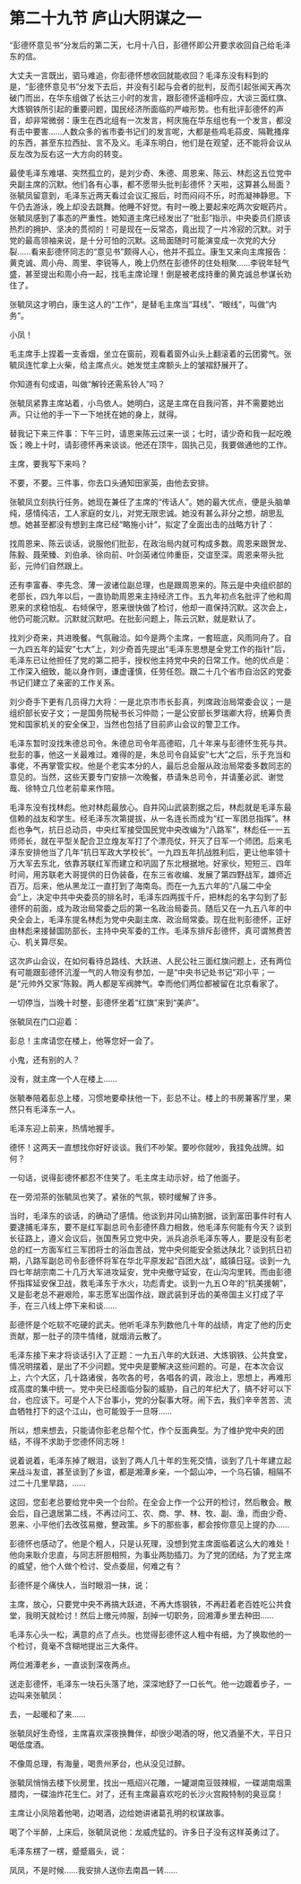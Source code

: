 # 第二十九节 庐山大阴谋之一

“彭德怀意见书”分发后的第二天，七月十八日，彭德怀即公开要求收回自己给毛泽东的信。

大丈夫一言既出，驷马难追，你彭德怀想收回就能收回？毛泽东没有料到的是，“彭德怀意见书”分发下去后，并没有引起与会者的批判，反而引起张闻天再次破门而出，在华东组做了长达三小时的发言，跟彭德怀遥相呼应，大谈三面红旗、大炼钢铁所引起的重要问题，国民经济所面临的严峻形势。也有批评彭德怀的声音，却非常微弱：康生在西北组有一次发言，柯庆施在华东组也有一个发言，都没有击中要害……人数众多的省市委书记们的发言呢，大都是些鸡毛蒜皮、隔靴搔痒的东西，甚至东拉西扯、言不及义。毛泽东明白，他们是在观望，还不能将会议从反左改为反右这一大方向的转变。

最使毛泽东难堪、突然孤立的，是刘少奇、朱德、周恩来、陈云、林彪这五位党中央副主席的沉默。他们各有心事，都不愿带头批判彭德怀？天啦，这算甚么局面？张毓凤留意到，毛泽东近两天看过会议汇报后，时而闷闷不乐，时而凝神静思。下午仍去游泳，晚上却没去跳舞。他睡不好觉。有时一晚上要起来吃两次安眠药片。张毓凤感到了事态的严重性。她知道主席已经发出了“批彭”指示，中央委员们原该热烈的拥护、坚决的贯彻的！可是现在一反常态，竟出现了一片冷寂的沉默。对于党的最高领袖来说，是十分可怕的沉默。这局面随时可能演变成一次党的大分裂……看来彭德怀同志的“意见书”颇得人心，他并不孤立。康生又来向主席报告：黄克诚、周小舟、周里、李锐等人，晚上仍然在彭德怀的住处相聚……李锐年轻气盛，甚至提出和周小舟一起，找毛主席论理！倒是被老成持重的黄克诚总参谋长劝住了。

张毓凤这才明白，康生这人的“工作”，是替毛主席当“耳线”、“眼线”，叫做“内务”。

小凤！

毛主席手上捏着一支香烟，坐立在窗前，观看着窗外山头上翻滚着的云团雾气。张毓凤连忙拿上火柴，给主席点火。她发觉主席额头上的皱褶舒展开了。

你知道有句成语，叫做“解铃还需系铃人”吗？

张毓凤紧靠主席站着，小鸟依人。她明白，这是主席在自我问答，并不需要她出声。只让他的手一下一下地抚在她的身上，就得。

替我记下来三件事：下午三时，请恩来陈云过来一谈；七时，请少奇和我一起吃晚饭；晚上十时，请彭德怀再来谈谈。他还在顶牛，固执己见，我要做通他的工作。

主席，要我写下来吗？

不要，不要。三件事，你去口头通知田家英，由他去安排。

张毓凤立刻执行任务。她现在兼任了主席的“传话人”。她的最大优点，便是头脑单纯，感情纯洁，工人家庭的女儿，对党无限忠诚。她没有甚么非分之想，胡思乱想。她甚至都没有想到主席已经“略施小计”，拟定了全面出击的战略方针了：

找周恩来、陈云谈话，说服他们批彭，在政治局内就可构成多数。周恩来跟贺龙、陈毅、聂荣臻、刘伯承、徐向前、叶剑英诸位帅重臣，交谊至深。周恩来带头批彭，元帅们自然跟上。

还有李富春、李先念、薄一波诸位副总理，也是跟周恩来的。陈云是中央组织部的老部长，四九年以后，一直协助周恩来主持经济工作。五九年初点名批评了他和周恩来的求稳怕乱、右倾保守，恩来很快做了检讨，他却一直保持沉默。这次会上，他仍可能沉默。沉默就沉默吧。在批彭问题上，陈云沉默，就是默认了。

找刘少奇来，共进晚餐。气氛融洽。如今是两个主席，一套班底，风雨同舟了。自一九四五年的延安“七大”上，刘少奇首先提出“毛泽东思想是全党工作的指针”后，毛泽东已让他担任了党的第二把手，授权他主持党中央的日常工作。他的优点是：工作深入细致，能以身作则，谦虚谨慎，任劳任怨。跟二十几个省市自治区的党委书记们建立了亲密的工作关系。

刘少奇手下更有几员得力大将：一是北京市市长彭真，列席政治局常委会议；一是组织部长安子文；一是国务院秘书长习仲勋；一是公安部长罗瑞卿大将，统筹负责党和国家机关的安全保卫，当然也包括了目前庐山会议的警卫工作。

毛泽东暂时没找朱德总司令。朱德总司令年高德昭，几十年来与彭德怀生死与共。批彭的事，他这一关最难过。难得的是，朱总司令自延安“七大”之后，乐于充当和事佬，不再掌管实权。他是个老实本分的人，最后总会服从政治局常委多数同志的意见的。当然，这些天要专门安排一次晚餐，恭请朱总司令，并请董必武、谢觉哉、徐特立几位老前辈来作陪。

毛泽东没有找林彪。他对林彪最放心。自井冈山武装割据之后，林彪就是毛泽东最信赖的战友和学生。经毛泽东次第提拔，从一名连长而成为“红一军团总指挥”。林彪也争气，抗日总动员，中央红军接受国民党中央改编为“八路军”，林彪任一一五师师长，就在平型关配合卫立煌友军打了个漂亮仗，歼灭了日军一个师团。后来毛泽东安排他当了几年“抗日军政大学校长”。一九四五年抗战胜利后，更让他率领十万大军去东北，依靠苏联红军而建立和巩固了东北根据地。好家伙，短短三、四年时间，用苏联老大哥提供的日伪装备，在东三省收编、发展了第四野战军，雄师近百万。后来，他从黑龙江一直打到了海南岛。而在一九五六年的“八届二中全会”上，决定中共中央委员的排名时，毛泽东四两拔千斤，把林彪的名字勾到了彭德怀的前面，成为政治局常委之后的第一名政治局委员。随后又在一九五八年的中央全会上，毛泽东提名林彪为党中央副主席、政治局常委。现在批判彭德怀，正好由林彪来接替国防部长，主持中央军委的工作。毛泽东排斥彭德怀，真可谓煞费苦心、机关算尽矣。

这次庐山会议，在如何看待总路线、大跃进、人民公社三面红旗问题上，还有两位有可能跟彭德怀沆瀣一气的人物没有参加，一是“中央书记处书记”邓小平；一是“元帅外交家”陈毅。两人都是军阀脾气。幸而他们两位都被留在北京看家了。

一切停当，当晚十时整，彭德怀坐着“红旗”来到“美庐”。

张毓凤在门口迎着：

彭总！主席请您在楼上，他等您好一会了。

小鬼，还有别的人？

没有，就主席一个人在楼上……

张毓奉陪着彭总上楼，习惯地要牵扶他一下，彭总不让。楼上的书房兼客厅里，果然只有毛泽东一人。

毛泽东迎上前来，热情地握手。

德怀！这两天一直想找你好好谈谈。我们不吵架。要吵你就吵，我挂免战牌。如何？

一句话，说得彭德怀都忍不住笑了。毛主席主动示好，给了他面子。

在一旁沏茶的张毓凤也笑了。紧张的气氛，顿时缓解了许多。

当时，毛泽东的谈话，的确动了感情。他谈到井冈山搞割据，谈到富田事件时有人要逮捕毛泽东，要不是红军副总司令彭德怀鼎力相救，他毛泽东何能有今天？谈到长征路上，遵义会议后，张国焘另立党中央，派兵追杀毛泽东等人，要是没有彭老总的红一方面军红三军团将士的浴血苦战，党中央何能安全抵达陕北？谈到抗日初期，八路军副总司令彭德怀将军在华北平原发起“百团大战”，威镇日寇。谈到一九四七年胡宗南二十几万大军进攻延安，党中央撤守延安，在山沟沟里转。而由彭德怀指挥延安保卫战，救毛泽东于水火，功彪青史。谈到一九五Ｏ年的“抗美援朝”，又是彭老总不避艰险，率志愿军出国作战，跟武装到牙齿的美帝国主义打成了平手，在三八线上停下来和谈……

彭德怀是个吃软不吃硬的武夫。他听毛泽东列数他几十年的战绩，肯定了他的历史贡献，那一肚子的顶牛情绪，就烟消云散了。

毛泽东接下来才将谈话引入了正题：一九五八年的大跃进、大炼钢铁、公共食堂，情况明摆着，是出了不少问题。党中央是要解决这些问题的。可是，在本次会议上，六个大区，几十路诸侯，各吹各的号，各唱各的调，政治上，思想上，再难形成高度的集中统一。党中央已经面临分裂的威胁，自己的年纪大了，搞不好可以下台，也应该下。可是个人下台事小，党的分裂事大呀。闹下去，我们辛辛苦苦、流血牺牲打下的这个江山，也可能毁于一旦呀……

所以，想来想去，只能请你彭老总帮个忙，作个反面典型。为了维护党中央的团结，不得不求助于您德怀同志呀！

说着说着，毛泽东掉了眼泪，谈到了两人几十年的生死交情，谈到了几十年建立起来战斗友谊，甚至谈到了乡谊，都是湘潭乡亲，一个韶山冲，一个乌石镇，相隔不过二十几里旱路，……

这回，您彭老总要给党中央一个台阶。在全会上作一个公开的检讨，然后散会。散会后，自己退居第二线，不再过问工、农、商、学、林、牧、副、渔，而由少奇、恩来、小平他们去改弦易撤，整政策。乡下的那些事，都会按你意见上提的办……

彭德怀也感动了。他是个粗人，只是认死理，没想到党主席面临着这么大的难处！他向来耿介忠直，与同志肝胆相照，为事业两肋插刀。为了党的团结，为了党主席的威望，他个人做个检讨、受点委屈，何难之有？

彭德怀是个痛快人，当时眼泪一抹，说：

主席，放心，只要党中央不再搞大跃进，不再大炼钢铁，不再赶着老百姓吃公共食堂，我明天就检讨！然后上缴元帅服，刮掉一切职务，回湘潭乡里去种田……

毛泽东心头一松，满意的点了点头。也觉得彭德怀这人粗中有细，为了换取他的一个检讨，竟毫不含糊地提出三大条件。

两位湘潭老乡，一直谈到深夜两点。

送走彭德怀，毛泽东一块石头落了地，深深地舒了一口长气。他一边踱着步子，一边叫来张毓凤：

去，一起暖和了来……

张毓凤好生奇怪，主席喜欢深夜换舞伴，却很少喝酒的呀，他又酒量不大，平日只喝低度酒。

不像周总理，有海量，喝贵州茅台，也从没见过醉。

张毓凤悄悄去楼下伙房里，找出一瓶绍兴花雕，一罐湖南豆豉辣椒，一碟湖南烟熏腊肉，一碟油炸花生仁。对了，还有主席最喜欢吃的长沙火宫殿特制的臭豆腐！

主席让小凤陪着他喝，边喝酒，边给她讲诸葛孔明的权谋故事。

喝了个半醉，上床后，张毓凤说他：龙威虎猛的。许多日子没有这样英勇过了。

毛泽东楞了一楞，蹙蹙眉头，说：

凤凤，不是时候……我安排人送你去南昌一转……
